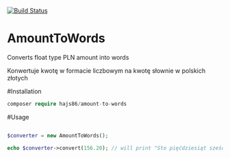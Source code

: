 [![Build Status](https://travis-ci.org/hajs86/amountToWords.svg?branch=master)](https://travis-ci.org/hajs86/amountToWords)

# AmountToWords
Converts float type PLN amount into words

Konwertuje kwotę w formacie liczbowym na kwotę słownie w polskich złotych


#Installation

```php
composer require hajs86/amount-to-words
```

#Usage

```php

$converter = new AmountToWords();

echo $converter->convert(156.20); // will print "Sto pięćdziesiąt sześć złotych dwadzieścia groszy"

```